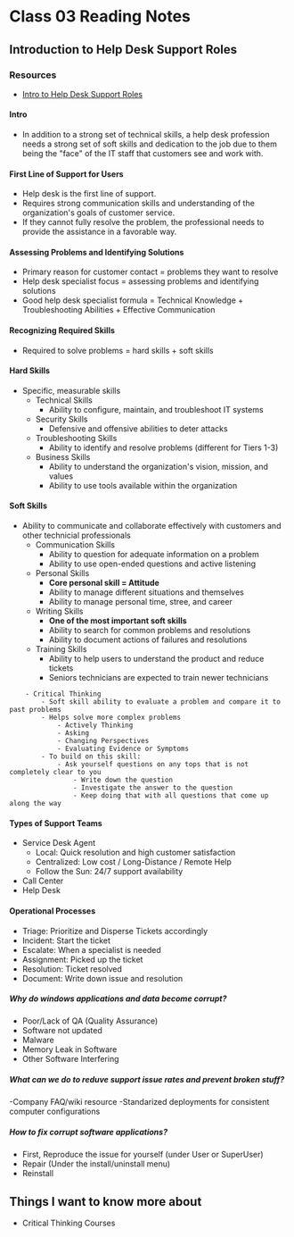 # Class 03 Reading Notes

## Introduction to Help Desk Support Roles

### Resources

- [Intro to Help Desk Support Roles](https://www.pearsonitcertification.com/articles/article.aspx?p=2260779&seqNum=5)

#### Intro

- In addition to a strong set of technical skills, a help desk profession needs a strong set of soft skills and dedication to the job due to them being the "face" of the IT staff that customers see and work with.

#### First Line of Support for Users

- Help desk is the first line of support.
- Requires strong communication skills and understanding of the organization's goals of customer service.
- If they cannot fully resolve the problem, the professional needs to provide the assistance in a favorable way.

#### Assessing Problems and Identifying Solutions

- Primary reason for customer contact = problems they want to resolve
- Help desk specialist focus = assessing problems and identifying solutions
- Good help desk specialist formula = Technical Knowledge + Troubleshooting Abilities + Effective Communication

#### Recognizing Required Skills

- Required to solve problems = hard skills + soft skills

#### Hard Skills

- Specific, measurable skills
  - Technical Skills
    - Ability to configure, maintain, and troubleshoot IT systems
  - Security Skills
    - Defensive and offensive abilities to deter attacks
  - Troubleshooting Skills
    - Ability to identify and resolve problems (different for Tiers 1-3)
  - Business Skills
    - Ability to understand the organization's vision, mission, and values
    - Ability to use tools available within the organization

#### Soft Skills

- Ability to communicate and collaborate effectively with customers and other technicial professionals
  - Communication Skills
    - Ability to question for adequate information on a problem
    - Ability to use open-ended questions and active listening
  - Personal Skills
    - **Core personal skill = Attitude**
    - Ability to manage different situations and themselves
    - Ability to manage personal time, stree, and career
  - Writing Skills
    - **One of the most important soft skills**
    - Ability to search for common problems and resolutions
    - Ability to document actions of failures and resolutions
  - Training Skills
    - Ability to help users to understand the product and reduce tickets
    - Seniors technicians are expected to train newer technicians
>
        - Critical Thinking
            - Soft skill ability to evaluate a problem and compare it to past problems
            - Helps solve more complex problems
                - Actively Thinking
                - Asking
                - Changing Perspectives
                - Evaluating Evidence or Symptoms
            - To build on this skill:
                - Ask yourself questions on any tops that is not completely clear to you
                    - Write down the question
                    - Investigate the answer to the question
                    - Keep doing that with all questions that come up along the way

#### Types of Support Teams

- Service Desk Agent
  - Local: Quick resolution and high customer satisfaction
  - Centralized: Low cost / Long-Distance / Remote Help
  - Follow the Sun: 24/7 support availability
- Call Center
- Help Desk

#### Operational Processes

- Triage: Prioritize and Disperse Tickets accordingly
- Incident: Start the ticket
- Escalate: When a specialist is needed
- Assignment: Picked up the ticket
- Resolution: Ticket resolved
- Document: Write down issue and resolution

##### Why do windows applications and data become corrupt?

- Poor/Lack of QA (Quality Assurance)
- Software not updated
- Malware
- Memory Leak in Software
- Other Software Interfering

##### What can we do to reduve support issue rates and prevent broken stuff?

-Company FAQ/wiki resource
-Standarized deployments for consistent computer configurations

##### How to fix corrupt software applications?

- First, Reproduce the issue for yourself (under User or SuperUser)
- Repair (Under the install/uninstall menu)
- Reinstall

## Things I want to know more about

- Critical Thinking Courses
